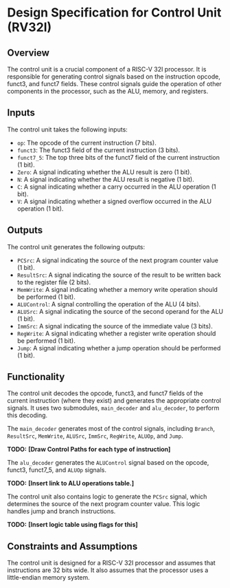 # Design Specification for Control Unit (RV32I)

## Overview
The control unit is a crucial component of a RISC-V 32I processor. It is responsible for generating control signals based on the instruction opcode, funct3, and funct7 fields. These control signals guide the operation of other components in the processor, such as the ALU, memory, and registers.

## Inputs
The control unit takes the following inputs:

- `op`: The opcode of the current instruction (7 bits).
- `funct3`: The funct3 field of the current instruction (3 bits).
- `funct7_5`: The top three bits of the funct7 field of the current instruction (1 bit).
- `Zero`: A signal indicating whether the ALU result is zero (1 bit).
- `N`: A signal indicating whether the ALU result is negative (1 bit).
- `C`: A signal indicating whether a carry occurred in the ALU operation (1 bit).
- `V`: A signal indicating whether a signed overflow occurred in the ALU operation (1 bit).

## Outputs
The control unit generates the following outputs:

- `PCSrc`: A signal indicating the source of the next program counter value (1 bit).
- `ResultSrc`: A signal indicating the source of the result to be written back to the register file (2 bits).
- `MemWrite`: A signal indicating whether a memory write operation should be performed (1 bit).
- `ALUControl`: A signal controlling the operation of the ALU (4 bits).
- `ALUSrc`: A signal indicating the source of the second operand for the ALU (1 bit).
- `ImmSrc`: A signal indicating the source of the immediate value (3 bits).
- `RegWrite`: A signal indicating whether a register write operation should be performed (1 bit).
- `Jump`: A signal indicating whether a jump operation should be performed (1 bit).

## Functionality
The control unit decodes the opcode, funct3, and funct7 fields of the current instruction (where they exist) and generates the appropriate control signals. It uses two submodules, `main_decoder` and `alu_decoder`, to perform this decoding.

The `main_decoder` generates most of the control signals, including `Branch`, `ResultSrc`, `MemWrite`, `ALUSrc`, `ImmSrc`, `RegWrite`, `ALUOp`, and `Jump`.

**TODO:** **[Draw Control Paths for each type of instruction]**


The `alu_decoder` generates the `ALUControl` signal based on the opcode, funct3, funct7_5, and `ALUOp` signals. 

**TODO:** **[Insert link to ALU operations table.]**

The control unit also contains logic to generate the `PCSrc` signal, which determines the source of the next program counter value. This logic handles jump and branch instructions.

**TODO:** **[Insert logic table using flags for this]**

## Constraints and Assumptions
The control unit is designed for a RISC-V 32I processor and assumes that instructions are 32 bits wide. It also assumes that the processor uses a little-endian memory system.